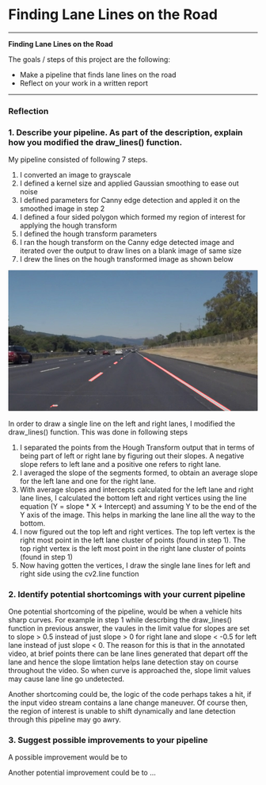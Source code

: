 # **Finding Lane Lines on the Road** 

---

**Finding Lane Lines on the Road**

The goals / steps of this project are the following:
* Make a pipeline that finds lane lines on the road
* Reflect on your work in a written report


[//]: # (Image References)

[image1]: ./test_images/Output_solidWhiteRight.jpg

---

### Reflection

### 1. Describe your pipeline. As part of the description, explain how you modified the draw_lines() function.

My pipeline consisted of following 7 steps.

1) I converted an image to grayscale
2) I defined a kernel size and applied Gaussian smoothing to ease out noise
3) I defined parameters for Canny edge detection and appled it on the smoothed image in step 2
4) I defined a four sided polygon which formed my region of interest for applying the hough transform
5) I defined the hough transform parameters
6) I ran the hough transform on the Canny edge detected image and iterated over the output to draw lines on a blank image of same size
7) I drew the lines on the hough transformed image as shown below

![alt text][image1]

In order to draw a single line on the left and right lanes, I modified the draw_lines() function. This was done in following steps

1) I separated the points from the Hough Transform output that in terms of being part of left or right lane by figuring out their slopes.
A negative slope refers to left lane and a positive one refers to right lane.
2) I averaged the slope of the segments formed, to obtain an average slope for the left lane and one for the right lane.
3) With average slopes and intercepts calculated for the left lane and right lane lines, I calculated the bottom left and right vertices using the line equation (Y = slope * X + Intercept) and assuming Y to be the end of the Y axis of the image. This helps in marking the lane line all the way to the bottom.
4) I now figured out the top left and right vertices. The top left vertex is the right most point in the left lane cluster of points (found in step 1). The top right vertex is the left most point in the right lane cluster of points (found in step 1) 
5) Now having gotten the vertices, I draw the single lane lines for left and right side using the cv2.line function


### 2. Identify potential shortcomings with your current pipeline


One potential shortcoming of the pipeline, would be when a vehicle hits sharp curves. For example in step 1 while descrbing the draw_lines() function in previous answer, the vaules in the limit value for slopes are set to slope > 0.5 instead of just slope > 0 for right lane and slope < -0.5 for left lane instead of just slope < 0. The reason for this is that in the annotated video, at brief points there can be lane lines generated that depart off the lane and hence the slope limtation helps lane detection stay on course throughout the video. So when curve is approached the, slope limit values may cause lane line go undetected.

Another shortcoming could be, the logic of the code perhaps takes a hit, if the input video stream contains a lane change maneuver. Of course then, the region of interest is unable to shift dynamically and lane detection through this pipeline may go awry.


### 3. Suggest possible improvements to your pipeline

A possible improvement would be to 

Another potential improvement could be to ...
